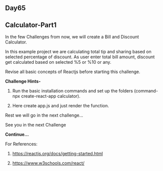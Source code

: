 ## Day65

## Calculator-Part1

In the few Challenges from now, we will create a Bill and Discount Calculator.

In this example project we are calculating total tip 
and sharing based on selected percentage of discount. 
As user enter total bill amount, discount get calculated 
based on selected %5 or %10 or any.

Revise all basic concepts of Reactjs before starting this challenge.

**Challenge Hints-**

1. Run the basic installation commands and set up the folders (command-npx create-react-app calculator).

2. Here create app.js and just render the function.

Rest we will go in the next challenge...

See you in the next Challenge

**Continue...**

For References:

1. https://reactjs.org/docs/getting-started.html

2. https://www.w3schools.com/react/
